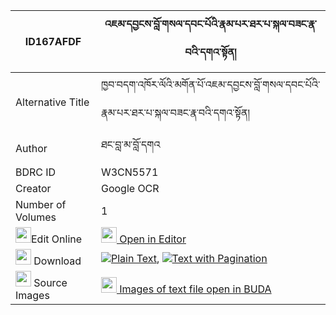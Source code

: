 |ID167AFDF|འཇམ་དབྱངས་བློ་གསལ་དབང་པོའི་རྣམ་པར་ཐར་པ་སྐལ་བཟང་རྣ་བའི་དགའ་སྟོན། 
| --- | --- 
|Alternative Title |ཁྱབ་བདག་འཁོར་ལོའི་མགོན་པོ་འཇམ་དབྱངས་བློ་གསལ་དབང་པོའི་རྣམ་པར་ཐར་པ་སྐལ་བཟང་རྣ་བའི་དགའ་སྟོན།
|Author| ཐང་བླ་མ་བློ་དགའ
|BDRC ID | W3CN5571
|Creator | Google OCR
|Number of Volumes| 1
|<img width="25" src="https://img.icons8.com/color/25/000000/edit-property.png">Edit Online| [<img width="25" src="https://avatars.githubusercontent.com/u/45091458?s=200&v=4"> Open in Editor](http://editor.openpecha.org/ID167AFDF)
|<img width="25" src="https://img.icons8.com/fluent/48/000000/download-2.png"/>  Download | [![](https://img.icons8.com/color/20/000000/txt.png)Plain Text](https://github.com/Openpecha/ID167AFDF/releases/download/v1/jamyang_losal_wangpo_i_nampa_r_plain_ID167AFDF.zip), [![](https://img.icons8.com/color/20/000000/txt.png)Text with Pagination](https://github.com/Openpecha/ID167AFDF/releases/download/v1/jamyang_losal_wangpo_i_nampa_r_pages_ID167AFDF.zip)
|<img width="25" src="https://img.icons8.com/plasticine/100/000000/pictures-folder.png"/>  Source Images | [<img width="25" src="https://library.bdrc.io/icons/BUDA-small.svg"> Images of text file open in BUDA](https://library.bdrc.io/show/bdr:W3CN5571)